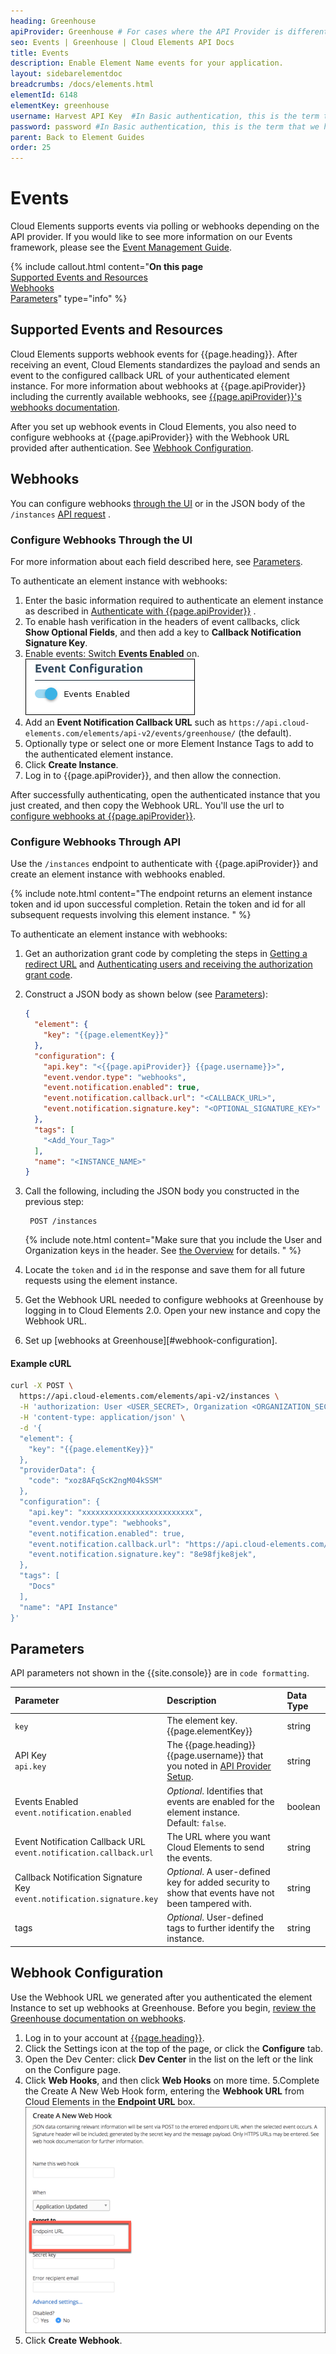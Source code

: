 ```yaml
---
heading: Greenhouse
apiProvider: Greenhouse # For cases where the API Provider is different than the element name. e;g;, ServiceNow vs. ServiceNow Oauth
seo: Events | Greenhouse | Cloud Elements API Docs
title: Events
description: Enable Element Name events for your application.
layout: sidebarelementdoc
breadcrumbs: /docs/elements.html
elementId: 6148
elementKey: greenhouse
username: Harvest API Key  #In Basic authentication, this is the term that we have mapped to our "username" parameter
password: password #In Basic authentication, this is the term that we have mapped to our "password" parameter
parent: Back to Element Guides
order: 25
---
```


# Events

Cloud Elements supports events via polling or webhooks depending on the API provider. If you would like to see more information on our Events framework, please see the [Event Management Guide](/docs/platform/event-management/index.html).

{% include callout.html content="<strong>On this page</strong></br><a href=#supported-events-and-resources>Supported Events and Resources</a></br><a href=#webhooks>Webhooks</a></br><a href=#parameters>Parameters</a>" type="info" %}

## Supported Events and Resources

Cloud Elements supports webhook events for {{page.heading}}. After receiving an event, Cloud Elements standardizes the payload and sends an event to the configured callback URL of your authenticated element instance. For more information about webhooks at {{page.apiProvider}} including the currently available webhooks, see [{{page.apiProvider}}'s webhooks documentation](https://developers.greenhouse.io/webhooks.html#introduction).

After you set up webhook events in Cloud Elements, you also need to configure webhooks at {{page.apiProvider}} with the Webhook URL provided after authentication. See [Webhook Configuration](#webhook-configuration).

## Webhooks

You can configure webhooks [through the UI](#configure-webhooks-through-the-ui) or in the JSON body of the `/instances` [API request](#configure-webhooks-through-api) .

### Configure Webhooks Through the UI

For more information about each field described here, see [Parameters](#parameters).

To authenticate an element instance with webhooks:

1. Enter the basic information required to authenticate an element instance as described in [Authenticate with {{page.apiProvider}}](authenticate.html) .
2. To enable hash verification in the headers of event callbacks, click **Show Optional Fields**, and then add a key to **Callback Notification Signature Key**.
2. Enable events: Switch **Events Enabled** on.
![event-enabled-on](/assets/img/elements/event-enabled-on.png)
8. Add an **Event Notification Callback URL** such as `https://api.cloud-elements.com/elements/api-v2/events/greenhouse/` (the default).
9. Optionally type or select one or more Element Instance Tags to add to the authenticated element instance.
7. Click **Create Instance**.
8. Log in to {{page.apiProvider}}, and then allow the connection.

After successfully authenticating, open the authenticated instance that you just created, and then copy the Webhook URL. You'll use the url to [configure webhooks at {{page.apiProvider}}](#webhook-configuration).


### Configure Webhooks Through API

Use the `/instances` endpoint to authenticate with {{page.apiProvider}} and create an element instance with webhooks enabled.

{% include note.html content="The endpoint returns an element instance token and id upon successful completion. Retain the token and id for all subsequent requests involving this element instance.  " %}

To authenticate an element instance with webhooks:

1. Get an authorization grant code by completing the steps in [Getting a redirect URL](authenticate.html#getting-a-redirect-url) and  [Authenticating users and receiving the authorization grant code](authenticate.html#authenticating-users-and-receiving-the-authorization-grant-code).
1. Construct a JSON body as shown below (see [Parameters](#parameters)):

    ```json
    {
      "element": {
        "key": "{{page.elementKey}}"
      },
      "configuration": {
        "api.key": "<{{page.apiProvider}} {{page.username}}>",
        "event.vendor.type": "webhooks",
        "event.notification.enabled": true,
        "event.notification.callback.url": "<CALLBACK_URL>",
        "event.notification.signature.key": "<OPTIONAL_SIGNATURE_KEY>"
      },
      "tags": [
        "<Add_Your_Tag>"
      ],
      "name": "<INSTANCE_NAME>"
    }

    ```

1. Call the following, including the JSON body you constructed in the previous step:

        POST /instances

    {% include note.html content="Make sure that you include the User and Organization keys in the header. See <a href=index.html#authenticating-with-cloud-elements>the Overview</a> for details. " %}

1. Locate the `token` and `id` in the response and save them for all future requests using the element instance.
2. Get the Webhook URL needed to configure webhooks at Greenhouse by logging in to Cloud Elements 2.0. Open your new instance and copy the Webhook URL.
3. Set up [webhooks at Greenhouse][#webhook-configuration].

#### Example cURL

```bash
curl -X POST \
  https://api.cloud-elements.com/elements/api-v2/instances \
  -H 'authorization: User <USER_SECRET>, Organization <ORGANIZATION_SECRET>' \
  -H 'content-type: application/json' \
  -d '{
  "element": {
    "key": "{{page.elementKey}}"
  },
  "providerData": {
    "code": "xoz8AFqScK2ngM04kSSM"
  },
  "configuration": {
    "api.key": "xxxxxxxxxxxxxxxxxxxxxxxxx",
    "event.vendor.type": "webhooks",
    "event.notification.enabled": true,
    "event.notification.callback.url": "https://api.cloud-elements.com/elements/api-v2/events/greenhouse/",
    "event.notification.signature.key": "8e98fjke8jek",
  },
  "tags": [
    "Docs"
  ],
  "name": "API Instance"
}'
```

## Parameters

API parameters not shown in the {{site.console}} are in `code formatting`.

<add custom element-specific params at the bottom of the table>

| Parameter | Description   | Data Type |
| :------------- | :------------- | :------------- |
| `key` | The element key.<br>{{page.elementKey}}  | string  |
| API Key</br>`api.key` | The {{page.heading}} {{page.username}} that you noted in [API Provider Setup](setup.html). |  string |
| Events Enabled </br>`event.notification.enabled` | *Optional*. Identifies that events are enabled for the element instance.</br>Default: `false`.  | boolean |
| Event Notification Callback URL</br>`event.notification.callback.url` |  The URL where you want Cloud Elements to send the events. | string |
| Callback Notification Signature Key </br>`event.notification.signature.key` | *Optional*. A user-defined key for added security to show that events have not been tampered with. | string |
| tags | *Optional*. User-defined tags to further identify the instance. | string |

## Webhook Configuration

Use the Webhook URL we generated after you authenticated the element Instance to set up webhooks at Greenhouse. Before you begin, [review the Greenhouse documentation on webhooks](https://developers.greenhouse.io/webhooks.html).

1. Log in to your account at [{{page.heading}}](https://app.greenhouse.io).
2. Click the Settings icon at the top of the page, or click the **Configure** tab.
3. Open the Dev Center: click **Dev Center** in the list on the left or the link on the Configure page.
4. Click **Web Hooks**, and then click **Web Hooks** on more time.
5.Complete the Create A New Web Hook form, entering the **Webhook URL** from Cloud Elements in the **Endpoint URL** box.
![webhook setup](img/webhook-setup.png)
6. Click **Create Webhook**.

